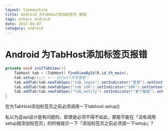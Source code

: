 ```yaml
---
layout: timemachine
title: Android 为TabHost添加标签页 报错
tags: others android
date: 2017-04-07
category: android
---
```

# Android 为TabHost添加标签页报错

``` java
private void initTabView(){
    TabHost tab = (TabHost) findViewById(R.id.th_main);
    tab.setup();// <---这行wtf非常重要！
    tab.addTab(tab.newTabSpec("tab_login").setIndicator("登录").setContent(R.id.tab_login));
    tab.addTab(tab.newTabSpec("tab_sdk").setIndicator("SDK").setContent(R.id.tab_sdk));
    tab.addTab(tab.newTabSpec("tab_notify").setIndicator("发个推送").setContent(R.id.tab_notify));
}
```

在为TabHost添加标签页之前必须调用一下tabhost.setup()  

私以为这api设计是有问题的，即使是必须不得不如此，那能不能在「没有调用setup就添加标签页」的时候提示一下「添加标签页之前必须调一下setup」?
